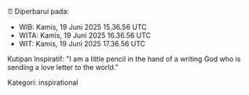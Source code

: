 ⏰ Diperbarui pada:
- WIB: Kamis, 19 Juni 2025 15.36.56 UTC
- WITA: Kamis, 19 Juni 2025 16.36.56 UTC
- WIT: Kamis, 19 Juni 2025 17.36.56 UTC

Kutipan Inspiratif:
"I am a little pencil in the hand of a writing God who is sending a love letter to the world."


Kategori: inspirational

